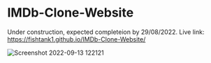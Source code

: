 # IMDb-Clone-Website
Under construction, expected completeion by 29/08/2022.
Live link: https://fishtank1.github.io/IMDb-Clone-Website/

![Screenshot 2022-09-13 122121](https://user-images.githubusercontent.com/78020902/189830742-9bbb3a9c-1375-4701-9140-5ee46c355665.png)
